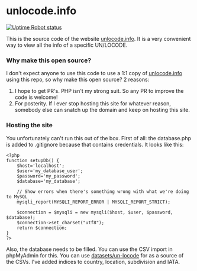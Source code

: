 # unlocode.info #

[![Uptime Robot status](https://img.shields.io/uptimerobot/status/m798005161-86a84a64d960f891f0134601)](https://dashboard.uptimerobot.com/monitors/798005161)

This is the source code of the website [unlocode.info](https://unlocode.info/). It is a very convenient way to view all the info of a specific UN/LOCODE.

### Why make this open source? ###

I don't expect anyone to use this code to use a 1:1 copy of [unlocode.info](https://unlocode.info/) using this repo, so why make this open source? 2 reasons:

1. I hope to get PR's. PHP isn't my strong suit. So any PR to improve the code is welcome!
2. For posterity. If I ever stop hosting this site for whatever reason, somebody else can snatch up the domain and keep on hosting this site.

### Hosting the site ###

You unfortunately can't run this out of the box. First of all: the database.php is added to .gitignore because that contains credentials. It looks like this:

```
<?php
function setupDb() {
    $host='localhost';
    $user='my_database_user';
    $password='my_password';
    $database='my_database';

    // Show errors when there's something wrong with what we're doing to MySQL
    mysqli_report(MYSQLI_REPORT_ERROR | MYSQLI_REPORT_STRICT);
    
    $connection = $mysqli = new mysqli($host, $user, $password, $database);
    $connection->set_charset("utf8");
    return $connection;
}
?>
```

Also, the database needs to be filled. You can use the CSV import in phpMyAdmin for this. You can use [datasets/un-locode](https://github.com/datasets/un-locode) for as a source of the CSVs. I've added indices to country, location, subdivision and IATA.
